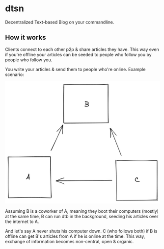# dtsn

Decentralized Text-based Blog on your commandline.


## How it works

Clients connect to each other p2p & share articles they have.
This way even if you're offline your articles can be seeded to people who
follow you by people who follow you.

You write your articles & send them to people who're online.
Example scenario:

![Example Scenario](example.png)

Assuming B is a coworker of A, meaning they boot their computers (mostly) at
the same time, B can run dtb in the background, seeding his articles over the
internet to A.

And let's say A never shuts his computer down. C (who follows both) if B is
offline can get B's articles from A if he is online at the time. This way,
exchange of information becomes non-central, open & organic.
